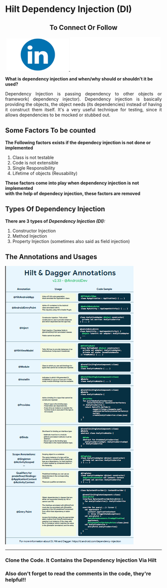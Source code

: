 # Hilt Dependency Injection (DI)
<!-- <h3>The Dependency Injection (DI) via Hilt</h3> -->
<h2 align="center">To Connect Or Follow</h2>
<div align="center">
<a href="https://www.linkedin.com/in/fahadammar/" target="_blank">
<img src="linkedin.png" width="200px" height="105px" alt="Fahad Ammar LinkedIn"/>
</a>

<a href="https://github.com/fahadammar" target="_blank">
<img src="github.png" width="290px" height="110px" alt="Fahad Ammar GitHub"/>
</a>
</div>


<p>

<p>
<p>
<strong>
What is dependency injection and when/why should or shouldn't it be used?
</strong>
</p>

<p align="justify">
Dependency Injection is passing dependency to other objects or framework( dependency injector).
Dependency injection is basically providing the objects, the object needs (its dependencies) instead of having it construct them itself. It's a very useful technique for testing, since it allows dependencies to be mocked or stubbed out.
</p>

<h2> Some Factors To be counted</h2>
<p>
<strong>The Following factors exists if the dependecy injection is not done or implemented</strong>
<br/>
<ol>
<li> Class is not testable </li>
<li> Code is not extensible </li>
<li> Single Responsibility </li>
<li> Lifetime of objects (Reusability) </li>
</ol>

<strong> These factors come into play when dependency injection is not implemented </strong>
<br/>
<strong> with the help of dependecy injection, these factors are removed </strong>

<p>

<h2> Types Of Dependency Injection </h2>
<p>
<strong> There are 3 types of <i>Dependency Injection (DI):</i> </strong>
<ol>
<li>Constructor Injection</li>
<li>Method Injection</li>
<li>Property Injection (sometimes also said as field injection)</li>
</ol>

</p>

<h2> The Annotations and Usages </h2>
<img src="d_i.png"/>
<hr/>
<h3>Clone the Code. It Contains the Dependency Injection Via Hilt</h3>
<h3>Also don't forget to read the comments in the code, they're helpful!!</h3>
